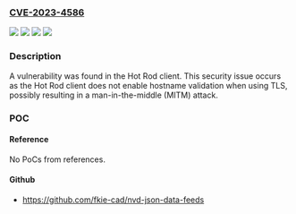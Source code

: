 ### [CVE-2023-4586](https://cve.mitre.org/cgi-bin/cvename.cgi?name=CVE-2023-4586)
![](https://img.shields.io/static/v1?label=Product&message=Red%20Hat%20Data%20Grid%208&color=blue)
![](https://img.shields.io/static/v1?label=Product&message=hotrod-client&color=blue)
![](https://img.shields.io/static/v1?label=Version&message=n%2Fa&color=blue)
![](https://img.shields.io/static/v1?label=Vulnerability&message=Improper%20Input%20Validation&color=brighgreen)

### Description

A vulnerability was found in the Hot Rod client. This security issue occurs as the Hot Rod client does not enable hostname validation when using TLS, possibly resulting in a man-in-the-middle (MITM) attack.

### POC

#### Reference
No PoCs from references.

#### Github
- https://github.com/fkie-cad/nvd-json-data-feeds

